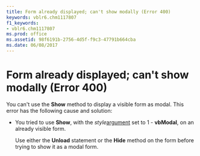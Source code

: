 ```yaml
---
title: Form already displayed; can't show modally (Error 400)
keywords: vblr6.chm1117807
f1_keywords:
- vblr6.chm1117807
ms.prod: office
ms.assetid: 98f6191b-2756-4d5f-f9c3-47791b664cba
ms.date: 06/08/2017
---
```



# Form already displayed; can't show modally (Error 400)

You can't use the  **Show** method to display a visible form as modal. This error has the following cause and solution:



- You tried to use  **Show**, with the _style_[argument](../../Glossary/vbe-glossary.md) set to 1 - **vbModal**, on an already visible form.
    
    Use either the  **Unload** statement or the **Hide** method on the form before trying to show it as a modal form.
    


